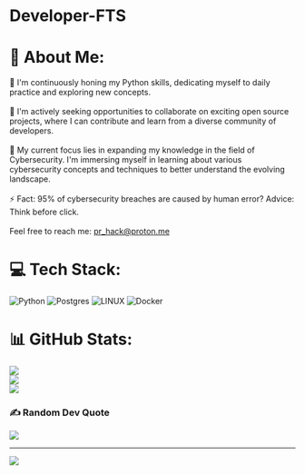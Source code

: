 # Developer-FTS

# 💫 About Me:
🔭 I'm continuously honing my Python skills, dedicating myself to daily practice and exploring new concepts.<br><br>👯 I'm actively seeking opportunities to collaborate on exciting open source projects, where I can contribute and learn from a diverse community of developers.<br><br>🌱 My current focus lies in expanding my knowledge in the field of Cybersecurity. I'm immersing myself in learning about various cybersecurity concepts and techniques to better understand the evolving landscape.<br><br>⚡ Fact: 95% of cybersecurity breaches are caused by human error? Advice: Think before click.<br><br>Feel free to reach me: pr_hack@proton.me


# 💻 Tech Stack:
![Python](https://img.shields.io/badge/python-3670A0?style=for-the-badge&logo=python&logoColor=ffdd54) ![Postgres](https://img.shields.io/badge/postgres-%23316192.svg?style=for-the-badge&logo=postgresql&logoColor=white) ![LINUX](https://img.shields.io/badge/Linux-FCC624?style=for-the-badge&logo=linux&logoColor=black) ![Docker](https://img.shields.io/badge/docker-%230db7ed.svg?style=for-the-badge&logo=docker&logoColor=white)
# 📊 GitHub Stats:
![](https://github-readme-stats.vercel.app/api?username=SvetlozarDulev&theme=radical&hide_border=false&include_all_commits=false&count_private=false)<br/>
![](https://github-readme-streak-stats.herokuapp.com/?user=SvetlozarDulev&theme=radical&hide_border=false)<br/>
![](https://github-readme-stats.vercel.app/api/top-langs/?username=SvetlozarDulev&theme=radical&hide_border=false&include_all_commits=false&count_private=false&layout=compact)

### ✍️ Random Dev Quote
![](https://quotes-github-readme.vercel.app/api?type=horizontal&theme=radical)

---
[![](https://visitcount.itsvg.in/api?id=SvetlozarDulev&icon=6&color=4)](https://visitcount.itsvg.in)

<!-- Proudly created with GPRM ( https://gprm.itsvg.in ) -->
